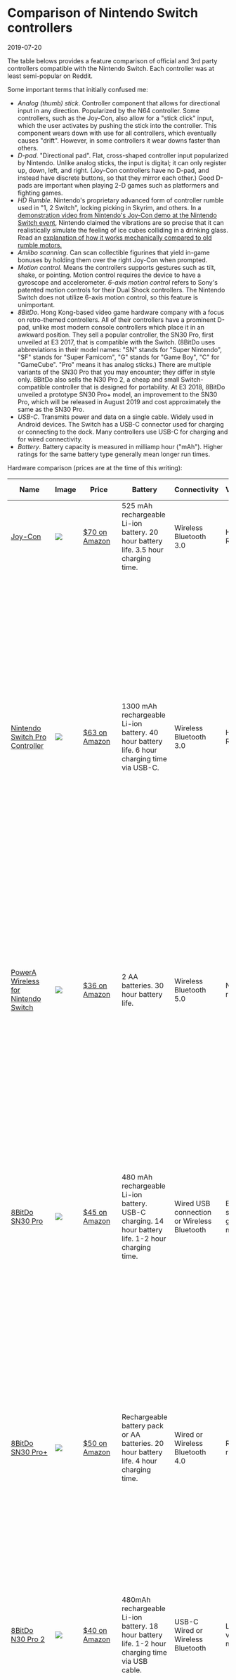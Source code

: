 
# Comparison of Nintendo Switch controllers

<title>Comparison of Nintendo Switch controllers</title>
<style>
img {
    max-width: 100%;
}
table {
    border-spacing: 0 0.5em;
}
</style>

<time>2019-07-20</time>

The table belows provides a feature comparison of official and 3rd party controllers compatible with the Nintendo Switch. Each controller was at least semi-popular on Reddit.

Some important terms that initially confused me:

- *Analog (thumb) stick*. Controller component that allows for directional input in any direction. Popularized by the N64 controller. Some controllers, such as the Joy-Con, also allow for a "stick click" input, which the user activates by pushing the stick into the controller. This component wears down with use for all controllers, which eventually causes "drift". However, in some controllers it wear downs faster than others.
- *D-pad*. "Directional pad". Flat, cross-shaped controller input popularized by Nintendo. Unlike analog sticks, the input is digital; it can only register up, down, left, and right. (Joy-Con controllers have no D-pad, and instead have discrete buttons, so that they mirror each other.) Good D-pads are important when playing 2-D games such as platformers and fighting games.
- *HD Rumble*. Nintendo's proprietary advanced form of controller rumble used in "1, 2 Switch", locking picking in Skyrim, and others. In a [demonstration video from Nintendo's Joy-Con demo at the Nintendo Switch event](https://www.youtube.com/watch?v=n7FBy_f6mTk), Nintendo claimed the vibrations are so precise that it can realistically simulate the feeling of ice cubes colliding in a drinking glass. Read an [explanation of how it works mechanically compared to old rumble motors.](https://www.reddit.com/r/NintendoSwitch/comments/7gcwy5/hd_rumble_what_exactly_is_it_what_games_showcase/dqi5d8j/)
- *Amiibo scanning*. Can scan collectible figurines that yield in-game bonuses by holding them over the right Joy-Con when prompted.
- *Motion control*. Means the controllers supports gestures such as tilt, shake, or pointing. Motion control requires the device to have a gyroscope and accelerometer. *6-axis motion control* refers to Sony's patented motion controls for their Dual Shock controllers. The Nintendo Switch does not utilize 6-axis motion control, so this feature is unimportant.
- *8BitDo*. Hong Kong-based video game hardware company with a focus on retro-themed controllers. All of their controllers have a prominent D-pad, unlike most modern console controllers which place it in an awkward position. They sell a popular controller, the SN30 Pro, first unveiled at E3 2017, that is compatible with the Switch. (8BitDo uses abbreviations in their model names: "SN" stands for "Super Nintendo", "SF" stands for "Super Famicom", "G" stands for "Game Boy", "C" for "GameCube". "Pro" means it has analog sticks.) There are multiple variants of the SN30 Pro that you may encounter; they differ in style only. 8BitDo also sells the N30 Pro 2, a cheap and small Switch-compatible controller that is designed for portability. At E3 2018, 8BitDo unveiled a prototype SN30 Pro+ model, an improvement to the SN30 Pro, which will be released in August 2019 and cost approximately the same as the SN30 Pro.
- *USB-C*. Transmits power and data on a single cable. Widely used in Android devices. The Switch has a USB-C connector used for charging or connecting to the dock. Many controllers use USB-C for charging and for wired connectivity.
- *Battery*. Battery capacity is measured in milliamp hour ("mAh"). Higher ratings for the same battery type generally mean longer run times.

Hardware comparison (prices are at the time of this writing):

Name | Image | Price | Battery | Connectivity | Vibration | Motion controls | Styles | Technical issues
---|---|---|----|----|----|----|----|----
[Joy-Con](https://en.wikipedia.org/wiki/Joy-Con) | ![](https://upload.wikimedia.org/wikipedia/commons/thumb/9/96/Nintendo_Switch_Joy-Con_Controllers.png/254px-Nintendo_Switch_Joy-Con_Controllers.png) | [$70 on Amazon](https://amzn.to/32Hqeg7) | 525 mAh rechargeable Li-ion battery. 20 hour battery life. 3.5 hour charging time. | Wireless Bluetooth 3.0 | HD Rumble | Accelerometer, Gyroscope | Multiple colors | [Analog stick may drift after only several weeks of normal use with no way to repair.](https://www.reddit.com/r/NintendoSwitch/comments/cczxwz/i_know_its_been_said_a_billion_times_but_nintendo/) No D-pad.
[Nintendo Switch Pro Controller](https://en.wikipedia.org/wiki/Nintendo_Switch_Pro_Controller) | ![](https://upload.wikimedia.org/wikipedia/commons/thumb/d/d5/Nintendo-Switch-Pro-Controller-FL.jpg/617px-Nintendo-Switch-Pro-Controller-FL.jpg) | [$63 on Amazon](https://www.amazon.com/Nintendo-Switch-Pro-Controller/dp/B01NAWKYZ0) | 1300 mAh rechargeable Li-ion battery. 40 hour battery life. 6 hour charging time via USB-C. | Wireless Bluetooth 3.0 | HD Rumble | Accelerometer, Gyroscope | Black, some special edition styles | Controversial. Many people love this controller. They like the ergonomics and many claim they have had no issues. However, multiple people reported that they experienced drift, though it's unclear over what time frame. Others complain about the D-pad lacking a ball in the middle, which makes it easy to accidentally input a diagonal. People comfortable with modding have had success improving the D-pad.
[PowerA Wireless for Nintendo Switch](https://www.powera.com/us/enhanced-wireless/) | ![](https://www.powera.com/us/wp-content/uploads/sites/2/2018/09/NSW_EnWL_Black-1.png) | [$36 on Amazon](https://amzn.to/2SuSqys) | 2 AA batteries. 30 hour battery life. | Wireless Bluetooth 5.0 | No rumble | Accelerometer, Gyroscope | Multiple colors | Officially licensed by Nintendo. Similar design to the Pro, but no rumble or Amiibo NFC. Includes one program button (?) and two mappable buttons on the back of the controller. People complain about drift, but there is a 2 year warranty.
[8BitDo SN30 Pro](https://www.amazon.com/8Bitdo-SN30-Controller-Windows-macOS-Android/dp/B0748S1VDC) | ![](http://support.8bitdo.com/images/support/products/sn30pro.png) | [$45 on Amazon](https://amzn.to/2Y5ffJZ) | 480 mAh rechargeable Li-ion battery. USB-C charging. 14 hour battery life. 1-2 hour charging time. | Wired USB connection or Wireless Bluetooth | Eccentric shaft gear motor | Yes | Super Nintendo ("SN"), Game Boy ("G-Classic"), and formerly Super Famicom ("SF") color schemes | Lacks grips, which is less ergonomic for some, but is smaller and lighter than the Nintendo Switch Pro Controller as a result. Cannot wirelessly wake up the Switch. Issues with D-pad similar to the Nintendo Switch Pro Controller. Some report issues of input latency and connectivity issues when many controllers were connected to the system (perhaps from Bluetooth interference?).
[8BitDo SN30 Pro+](http://www.8bitdo.com/sn30-pro-plus/) | ![](http://support.8bitdo.com/images/support/products/sn30pro+.gif) | [$50 on Amazon](https://amzn.to/2YllTjo) | Rechargeable battery pack or AA batteries. 20 hour battery life. 4 hour charging time. | Wired or Wireless Bluetooth 4.0 | Regular rumble | Accelerometer, Gyroscope | Black, Game Boy, and Super Nintendo color schemes | Similar to the SN30 Pro, but customizable (via what 8BitDo calls "Ultimate Software") and has handles which may improve ergonomics. L2 and R2 are now analog triggers instead of buttons, but the analog capability may not actually be used in any Switch games.
[8BitDo N30 Pro 2](http://www.8bitdo.com/n30pro-2/) | ![](http://www.8bitdo.com/images/products/n30pro-2.gif) | [$40 on Amazon](https://amzn.to/2YoulyI) | 480mAh rechargeable Li-ion battery. 18 hour battery life. 1-2 hour charging time via USB cable. | USB-C Wired or Wireless Bluetooth | Linear vibration motor | Yes | NES, N64, Gamecube, and Wii styles | Similar to SN30 Pro, but smaller, and intended to be more portable. Some complaints about the smaller analog sticks and the arrangement of the shoulder buttons (L1, L2, R1, R2), which are [side-by-side](https://images-na.ssl-images-amazon.com/images/I/71HBlyajg5L._AC_.jpg), rather than [one-behind-the-other](https://images-na.ssl-images-amazon.com/images/I/81TLnfNSq3L._AC_.jpg) like the SN30 Pro.
[8BitDo SN30 Pro USB Gamepad](http://www.8bitdo.com/sn30-pro-usb-gamepad/) | ![](http://www.8bitdo.com/images/products/sn30-pro-wired.png) | [$25 on Amazon](https://amzn.to/2JNDwPy) | N/A | Wired USB | Regular rumble | No | Game Boy | Similar to SN30 Pro, but cheaper, wired, lacks motion controls, incompatible with Android and macOS, and firmware cannot be upgraded.
[Nintendo Wired GameCube Controller](https://en.wikipedia.org/wiki/GameCube_controller) + adapter | ![](https://upload.wikimedia.org/wikipedia/commons/thumb/a/a5/GameCube_controller.png/309px-GameCube_controller.png) | <$50 for used controller on Craigslist + $15-20 for an adapter | N/A | Wired | Regular rumble | No | [3 solid colors, plus many special editions](https://tay.kinja.com/every-gamecube-controller-nintendo-ever-made-ever-1658747867) | Did not find any complaints. The design lacks a left shoulder button or stick click, but does have analog triggers.
[Nintendo WaveBird Wireless Controller](https://en.wikipedia.org/wiki/WaveBird_Wireless_Controller) + adapter | ![](https://upload.wikimedia.org/wikipedia/commons/thumb/9/91/Nintendo-GameCube-Wavebird-Silver.jpg/286px-Nintendo-GameCube-Wavebird-Silver.jpg) | <$50 for used controller on eBay + $15-20 for an adapter | 2 AA batteries | Wireless | No (would reduce battery life) | No | Grey / Platinum | Did not find any complaints.
[PowerA Wireless GameCube Style Controller](https://www.powera.com/products/wireless-controller-for-nintendo-switch-gamecube-style-purple/) | ![](https://www.powera.com/wp-content/uploads/2018/10/1507452-01_NSW_GC-WL_Purple_1_Hero_P_Main.png) | [$40 on Amazon](hhttps://www.powera.com/us/wp-content/uploads/sites/2/2018/09/NSW_EnWL_Black-1.pngttps://amzn.to/2Y05VHm) | 2 AA batteries. 30 hour battery life. | Wireless Bluetooth 5.0 | No rumble | Accelerometer, Gyroscope | Multiple colors | Officially licensed by Nintendo. Similar design to the GameCube controller, but has a larger D-pad, a left shoulder button, and home and screenshot buttons. Doesn't require an adapter.
[PlayStation Dualshock 4 (DS4)](https://en.wikipedia.org/wiki/DualShock) + adapter | ![](https://upload.wikimedia.org/wikipedia/commons/thumb/5/59/DualShock_4.jpg/271px-DualShock_4.jpg) | [$45 on Amazon](https://amzn.to/2JQwFVI) + $20 for an adapter | 1000 mAh Li-ion battery | Wireless | Regular rumble | Accelerometer, Gyroscope | | Didn't look carefully at this. Probably only interesting if you come from a PlayStation background?

Takeaways:

- Both official Nintendo controllers have the most features and are the only ones capable of scanning Amiibos, but they also are the only ones with many complaints of analog stick drift. If drift is a serious concern, many good alternatives exist. Otherwise, these controllers have the most features and are not much more expensive than the 3rd party alternatives. The seriousness of the drift issue is unclear. The Joy-Con is of course the most popular controller for the Switch, so it naturally will have the most number of complaints even if it is no worse than other controllers. Without data, it's hard to evaluate the risk.

- Between the two official Nintendo controllers, the Nintendo Switch Pro Controller has many advantages: it's cheaper, has a longer battery life, has better ergonomics, has a proper D-pad, and up to 8 can be connected to the Switch, whereas a maximum of four Joy-Con pairs can be connected ([since each Joy-Coin counts as separate controller](https://en-americas-support.nintendo.com/app/answers/detail/a_id/22424/~/controller-pairing-faq)). However, the Joy-Con can function as two separate controllers in a pinch for games like Mario Kart, has more interesting motion control possibilites (such as aiming a weapon by pointing), and it has an IR camera sensor which can be used in some games.

- If motion control is unimportant to you and you are optimizing for price, the two best options are the wired SN30 Pro ($25) or used GameCube controllers from friends/Craigslist/GameStop. (Nintendo has discontinued selling GameCube controllers. Also, beware there are many bad knockoffs online, which can be distinguished by the lack of the "Nintendo GameCube" print on the front.) Between these two, the GameCube controllers have less technical issues, but the wired SN30 Pro is smaller and more portable.

- 8BitDo's SN30 Pro controller is a cheaper, more portable, alternative to the Nintendo Switch Pro Controller, but it lacks some of Nintendo's proprietary features such as HD Rumble and Amiibo scanning (which may not matter to you). There are also reports of some issues which connectivity that the Nintendo Switch Pro Controller might not have. However, if you are looking to buy a new 8BitDo controller, it is probably worth waiting for the SN30 Pro+, which ships August 7, 2019. The Pro+ is only $5 more than the Pro, but has better ergonomics and is customizable.

- If you want something super portable at the cost of ergonomics, the N30 Pro 2 looks the most interesting. The N30 Pro 2 is a fraction of the size of a standard GameCube controller.

  ![GameCube controller (top) vs. N30 Pro 2 (bottom)](https://www.lootpots.com/wp-content/uploads/2019/02/n30pro-gc-666x374.jpg)

- For people who care about good D-pads, I haven't found any recommendations. Both Nintendo controllers have serious issues, and 8BitDo, despite seeming to market themselves as really caring about retro gamers, somehow failed to make a Pro controller with a D-Pad people like. I'm curious to hear what people actually use, or if everyone just mods their controllers.

Other comments:

- 8BitDo controllers require installing firmware updates. Since I don't own one, I don't know how hard this is, but it's something to consider if you're not very technical. On the other hand, future firmware updates maybe enable compatibility with future consoles.

- [The SN30 Pro may only connect to the Switch via Bluetooth, even when connected via the USB cable](https://www.reddit.com/r/8bitdo/comments/b753j9/i_just_ordered_a_sn30_pro_for_my_switch_is_it/eucbgle/). I can't verify this though. Perhaps something to think about if you care about input latency. This may change with the SN30 Pro+.

Sources:

- [Nintendo Switch Tech Specs](https://www.nintendo.com/switch/tech-specs/)
- [Nintendo Switch Pro Controller Technical Specs](https://www.nintendo.co.jp/hardware/switch/accessories/index.html)
- [8BitDo. SN30 Pro USB controller FAQ](http://support.8bitdo.com/faq/sn30-pro-usb-controller.html)
- [8BitDo. SN30 Pro FAQ](http://support.8bitdo.com/faq/sn30-pro.html) (for info on Battery life)
- [8BitDo. NS30 Pro 2 FAQ](http://support.8bitdo.com/faq/n30-pro-2.html)
- [Geek.com. E3 2017: 8Bitdo Outdoes Itself Once Again With New Controllers and Speakers](https://www.geek.com/games/e3-2017-8bitdo-outdoes-itself-once-again-with-new-controllers-and-speakers-1702918/)
- [PCWorld. Hands-on: 8BitDo refines its modern take on Nintendo-style retro controllers](https://www.pcworld.com/article/3282009/8bitdo-nintendo-retro-controllers-e3.html)
- [Reddit. SF30 Pro: great controller and build quality, awful D-Pad](https://www.reddit.com/r/8bitdo/comments/7k9aq9/sf30_pro_great_controller_and_build_quality_awful/) (complaints about D-pad on SN30 Pro)
- [Reddit. Differences between SN30 pro and SF30 pro models?](https://www.reddit.com/r/8bitdo/comments/9v1xp4/differences_between_sn30_pro_and_sf30_pro_models/) (for info on the SF30 model)
- [Reddit. 8Bitdo SN30 Pro review](https://www.reddit.com/r/NintendoSwitch/comments/9immdl/8bitdo_sn30_pro_review/)
